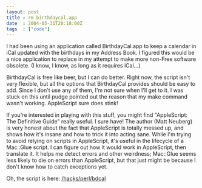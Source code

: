 ```yaml
---
layout: post
title : rm birthdaycal.app
date  : 2004-05-31T20:18:00Z
tags  : ["code"]
---
```

I had been using an application called BirthdayCal.app to keep a calendar in iCal updated with the birthdays in my Address Book.  I figured this would be a nice application to replace in my attempt to make more non-Free software obsolete.  (I know, I know, as long as it requires iCal...)

BirthdayCal is free like beer, but I can do better.  Right now, the script isn't very flexible, but all the options that BirthdayCal provides should be easy to add.  Since I don't use any of them, I'm not sure when I'll get to it. I was stuck on this until pudge pointed out the reason that my make command wasn't working.  AppleScript sure does stink!

If you're interested in playing with this stuff, you might find "AppleScript: The Definitive Guide" really useful.  I sure have!  The author (Matt Neuberg) is very honest about the fact that AppleScript is totally messed up, and shows how it's insane and how to trick it into acting sane.  While I'm trying to avoid relying on scripts in AppleScript, it's useful in the lifecycle of a Mac::Glue script.  I can figure out how it would work in AppleScript, then translate it.  It helps me detect errors and other weirdness; Mac::Glue seems less likely to die on errors than AppleScript, but that just might be because I don't know how to catch exceptions yet.

Oh, the script is here: <a href='/hacks/perl/bdcal'>/hacks/perl/bdcal</a>

